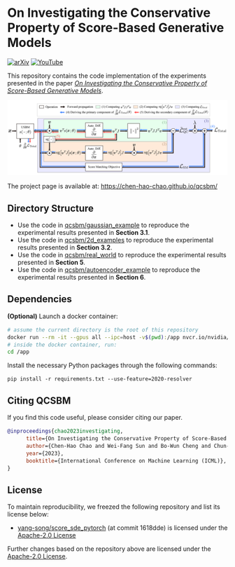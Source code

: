 # On Investigating the Conservative Property of Score-Based Generative Models
[![arXiv](https://img.shields.io/badge/arXiv-2209.12753-b31b1b.svg?style=flat-square)](https://arxiv.org/abs/2209.12753)
[![YouTube](https://img.shields.io/badge/YouTube-ff0101?logo=youtube&style=flat-square)](https://youtu.be/8JpeVbwRcyM)

This repository contains the code implementation of the experiments presented in the paper [*On Investigating the Conservative Property of Score-Based Generative Models*](https://arxiv.org/abs/2209.12753).

<img src="assets/training.png" alt="training" width="750"/>

The project page is available at: <https://chen-hao-chao.github.io/qcsbm/>

## Directory Structure
- Use the code in [qcsbm/gaussian_example](/gaussian_example) to reproduce the experimental results presented in **Section 3.1**.
- Use the code in [qcsbm/2d_examples](/2d_examples) to reproduce the experimental results presented in **Section 3.2**.
- Use the code in [qcsbm/real_world](/real_world) to reproduce the experimental results presented in **Section 5**.
- Use the code in [qcsbm/autoencoder_example](/autoencoder_example) to reproduce the experimental results presented in **Section 6**.

## Dependencies

**(Optional)** Launch a docker container:

```sh
# assume the current directory is the root of this repository
docker run --rm -it --gpus all --ipc=host -v$(pwd):/app nvcr.io/nvidia/pytorch:20.12-py3
# inside the docker container, run:
cd /app
```

Install the necessary Python packages through the following commands:

```
pip install -r requirements.txt --use-feature=2020-resolver
```

## Citing QCSBM
If you find this code useful, please consider citing our paper.
```bib
@inproceedings{chao2023investigating,
      title={On Investigating the Conservative Property of Score-Based Generative Models}, 
      author={Chen-Hao Chao and Wei-Fang Sun and Bo-Wun Cheng and Chun-Yi Lee},
      year={2023},
      booktitle={International Conference on Machine Learning (ICML)},
}
```

## License

To maintain reproducibility, we freezed the following repository and list its license below:
- [yang-song/score_sde_pytorch](https://github.com/yang-song/score_sde_pytorch) (at commit 1618dde) is licensed under the [Apache-2.0 License](https://github.com/yang-song/score_sde_pytorch/blob/main/LICENSE)

Further changes based on the repository above are licensed under the [Apache-2.0 License](LICENSE).
